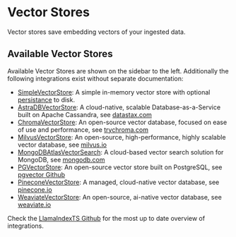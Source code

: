 # Vector Stores

Vector stores save embedding vectors of your ingested data.

## Available Vector Stores

Available Vector Stores are shown on the sidebar to the left. Additionally the following integrations exist without separate documentation:

- [SimpleVectorStore](../../../api/classes/SimpleVectorStore.md): A simple in-memory vector store with optional [persistance](../index.md) to disk.
- [AstraDBVectorStore](../../../api/classes/AstraDBVectorStore.md): A cloud-native, scalable Database-as-a-Service built on Apache Cassandra, see [datastax.com](https://www.datastax.com/products/datastax-astra)
- [ChromaVectorStore](../../../api/classes/ChromaVectorStore.md): An open-source vector database, focused on ease of use and performance, see [trychroma.com](https://www.trychroma.com/)
- [MilvusVectorStore](../../../api/classes/MilvusVectorStore.md): An open-source, high-performance, highly scalable vector database, see [milvus.io](https://milvus.io/)
- [MongoDBAtlasVectorSearch](../../../api/classes/MongoDBAtlasVectorSearch.md): A cloud-based vector search solution for MongoDB, see [mongodb.com](https://www.mongodb.com/products/platform/atlas-vector-search)
- [PGVectorStore](../../../api/classes/PGVectorStore.md): An open-source vector store built on PostgreSQL, see [pgvector Github](https://github.com/pgvector/pgvector)
- [PineconeVectorStore](../../../api/classes/PineconeVectorStore.md): A managed, cloud-native vector database, see [pinecone.io](https://www.pinecone.io/)
- [WeaviateVectorStore](../../../api/classes/WeaviateVectorStore.md): An open-source, ai-native vector database, see [weaviate.io](https://weaviate.io/)

Check the [LlamaIndexTS Github](https://github.com/run-llama/LlamaIndexTS) for the most up to date overview of integrations.

